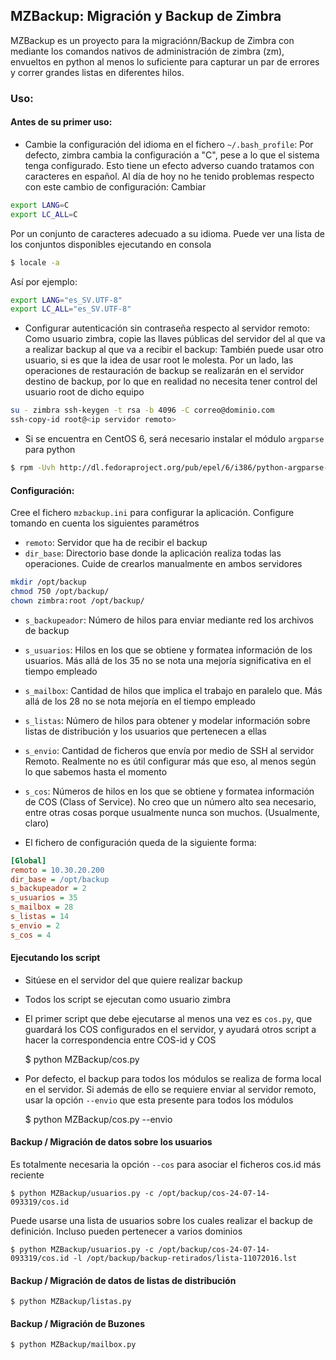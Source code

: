 ## MZBackup: Migración y Backup de Zimbra 
MZBackup es un proyecto para la migraciónn/Backup de Zimbra con mediante los comandos nativos de administración de zimbra (zm), envueltos en python al menos lo suficiente para capturar un par de errores y correr grandes listas en diferentes hilos.

### Uso:
#### Antes de su primer uso:
* Cambie la configuración del idioma en el fichero `~/.bash_profile`: Por defecto, zimbra cambia la configuración a "C", pese a lo que el sistema tenga configurado.  Esto tiene un efecto adverso cuando tratamos con caracteres en español.  Al día de hoy no he tenido problemas respecto con este cambio de configuración: Cambiar
```bash
export LANG=C
export LC_ALL=C
```
Por un conjunto de caracteres adecuado a su idioma. Puede ver una lista de los conjuntos disponibles ejecutando en consola
```bash
$ locale -a
```
Así por ejemplo:
```bash
export LANG="es_SV.UTF-8"
export LC_ALL="es_SV.UTF-8"
```
* Configurar autenticación sin contraseña respecto al servidor remoto: Como usuario zimbra, copie las llaves públicas del servidor del al que va a realizar backup al que va a recibir el backup:  También puede usar otro usuario, si es que la idea de usar root le molesta. Por un lado, las operaciones de restauración de backup se realizarán en el servidor destino de backup, por lo que en realidad no necesita tener control del usuario root de dicho equipo
```bash
su - zimbra ssh-keygen -t rsa -b 4096 -C correo@dominio.com
ssh-copy-id root@<ip servidor remoto>
```

* Si se encuentra en CentOS 6, será necesario instalar el módulo `argparse` para python
```bash
$ rpm -Uvh http://dl.fedoraproject.org/pub/epel/6/i386/python-argparse-1.2.1-2.el6.noarch.rpm
```

#### Configuración:
Cree el fichero `mzbackup.ini` para configurar la aplicación. Configure tomando en cuenta los siguientes paramétros

* `remoto`: Servidor que ha de recibir el backup
* `dir_base`: Directorio base donde la aplicación realiza todas las operaciones. Cuide de crearlos manualmente en ambos servidores
```bash
mkdir /opt/backup
chmod 750 /opt/backup/
chown zimbra:root /opt/backup/
```
* `s_backupeador`: Número de hilos para enviar mediante red los archivos de backup
* `s_usuarios`: Hilos en los que se obtiene y formatea información de los usuarios. Más allá de los 35 no se nota una mejoría significativa en el tiempo empleado
* `s_mailbox`: Cantidad de hilos que implica el trabajo en paralelo que. Más allá de los 28 no se nota mejoría en el tiempo empleado
* `s_listas`: Número de hilos para obtener y modelar información sobre listas de distribución y los usuarios que pertenecen a ellas
* `s_envio`: Cantidad de ficheros que envía por medio de SSH al servidor Remoto. Realmente no es útil configurar más que eso, al menos según lo que sabemos hasta el momento
* `s_cos`: Números de hilos en los que se obtiene y formatea información de COS (Class of Service). No creo que un número alto sea necesario, entre otras cosas porque usualmente nunca son muchos. (Usualmente, claro)

* El fichero de configuración queda de la siguiente forma:
```ini
[Global]
remoto = 10.30.20.200
dir_base = /opt/backup
s_backupeador = 2
s_usuarios = 35
s_mailbox = 28
s_listas = 14
s_envio = 2
s_cos = 4
```

#### Ejecutando los script

* Sitúese en el servidor del que quiere realizar backup

* Todos los script se ejecutan como usuario zimbra

* El primer script que debe ejecutarse al menos una vez es `cos.py`, que guardará los COS configurados en el servidor, y ayudará otros script a hacer la correspondencia entre COS-id y COS
 
    $ python MZBackup/cos.py

* Por defecto, el backup para todos los módulos se realiza de forma local en el servidor. Si además de ello se requiere enviar al servidor remoto, usar la opción `--envio` que esta presente para todos los módulos

    $ python MZBackup/cos.py --envio

#### Backup / Migración de datos sobre los usuarios
Es totalmente necesaria la opción `--cos` para asociar el ficheros cos.id más reciente

    $ python MZBackup/usuarios.py -c /opt/backup/cos-24-07-14-093319/cos.id

Puede usarse una lista de usuarios sobre los cuales realizar el backup de definición. Incluso pueden pertenecer a varios dominios

    $ python MZBackup/usuarios.py -c /opt/backup/cos-24-07-14-093319/cos.id -l /opt/backup/backup-retirados/lista-11072016.lst 

#### Backup / Migración de datos de listas de distribución

    $ python MZBackup/listas.py

#### Backup / Migración de Buzones
 
    $ python MZBackup/mailbox.py
